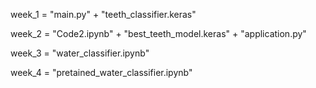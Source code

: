 week_1 = "main.py" + "teeth_classifier.keras"

week_2 = "Code2.ipynb" + "best_teeth_model.keras" + "application.py"

week_3 = "water_classifier.ipynb"

week_4 = "pretained_water_classifier.ipynb"
